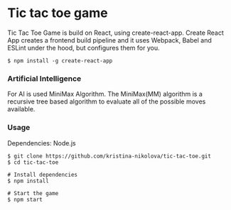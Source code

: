 # Tic tac toe game
Tic Tac Toe Game is build on React, using create-react-app. Create React App creates a frontend build pipeline and it uses Webpack, Babel and ESLint under the hood, but configures them for you.

    $ npm install -g create-react-app

### Artificial Intelligence
For AI is used MiniMax Algorithm. The MiniMax(MM) algorithm is a recursive tree based algorithm to evaluate all of the possible moves available.  

### Usage
Dependencies:
Node.js

    $ git clone https://github.com/kristina-nikolova/tic-tac-toe.git
    $ cd tic-tac-toe

    # Install dependencies
    $ npm install
    
    # Start the game
    $ npm start

